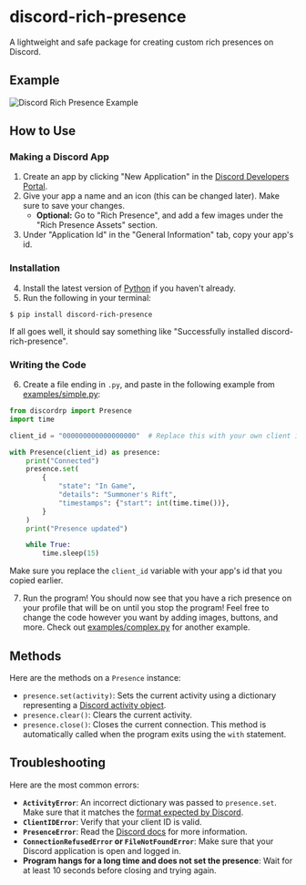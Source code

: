 # discord-rich-presence
A lightweight and safe package for creating custom rich presences on Discord.

## Example
![Discord Rich Presence Example](/examples/example.jpg)

## How to Use

### Making a Discord App
1. Create an app by clicking "New Application" in the [Discord Developers Portal](https://discord.com/developers/applications).
2. Give your app a name and an icon (this can be changed later). Make sure to save your changes.
    - **Optional:** Go to "Rich Presence", and add a few images under the "Rich Presence Assets" section.
3. Under "Application Id" in the "General Information" tab, copy your app's id.

### Installation
4. Install the latest version of [Python](https://www.python.org/downloads/) if you haven't already.
5. Run the following in your terminal:
```
$ pip install discord-rich-presence
```
If all goes well, it should say something like "Successfully installed discord-rich-presence".

### Writing the Code
6. Create a file ending in `.py`, and paste in the following example from [examples/simple.py](examples/simple.py):
```py
from discordrp import Presence
import time

client_id = "000000000000000000"  # Replace this with your own client id

with Presence(client_id) as presence:
    print("Connected")
    presence.set(
        {
            "state": "In Game",
            "details": "Summoner's Rift",
            "timestamps": {"start": int(time.time())},
        }
    )
    print("Presence updated")

    while True:
        time.sleep(15)
```
Make sure you replace the `client_id` variable with your app's id that you copied earlier.

7. Run the program! You should now see that you have a rich presence on your profile that will be on until you stop the program! Feel free to change the code however you want by adding images, buttons, and more. Check out [examples/complex.py](examples/complex.py) for another example.

## Methods
Here are the methods on a `Presence` instance:
- `presence.set(activity)`: Sets the current activity using a dictionary representing a [Discord activity object](https://discord.com/developers/docs/topics/gateway-events#activity-object).
- `presence.clear()`: Clears the current activity.
- `presence.close()`: Closes the current connection. This method is automatically called when the program exits using the `with` statement.

## Troubleshooting
Here are the most common errors:
- **`ActivityError`**: An incorrect dictionary was passed to `presence.set`. Make sure that it matches the [format expected by Discord](https://discord.com/developers/docs/topics/gateway-events#activity-object).
- **`ClientIDError`**: Verify that your client ID is valid.
- **`PresenceError`**: Read the [Discord docs](https://discord.com/developers/docs/topics/opcodes-and-status-codes#rpc) for more information.
- **`ConnectionRefusedError` or `FileNotFoundError`**: Make sure that your Discord application is open and logged in.
- **Program hangs for a long time and does not set the presence**: Wait for at least 10 seconds before closing and trying again.

